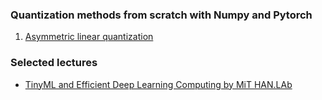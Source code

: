 ### Quantization methods from scratch with Numpy and Pytorch

1. [Asymmetric linear quantization](./samples/1_linear_quantization.ipynb)

### Selected lectures
  * [TinyML and Efficient Deep Learning Computing by MiT HAN.LAb](https://hanlab.mit.edu/courses/2024-fall-65940)


